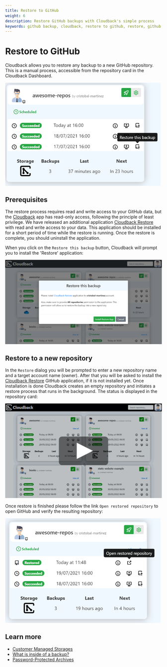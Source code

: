 ```yaml
---
title: Restore to GitHub
weight: 6
description: Restore GitHub backups with Cloudback's simple process
keywords: github backup, cloudback, restore to github, restore, github, process
---
```


# Restore to GitHub

Cloudback allows you to restore any backup to a new GitHub repository. This is a manual process, accessible from the repository card in the Cloudback Dashboard.

<img src="/static/features/restore-this-backup.png" alt="Restore" width="500"/>

## Prerequisites

The restore process requires read and write access to your GitHub data, but the [Cloudback](https://github.com/apps/cloudback) app has read-only access, following the principle of least privilege. We have released an additional application [Cloudback Restore](https://github.com/apps/cloudback-restore) with read and write access to your data. This application should be installed for a short period of time while the restore is running. Once the restore is complete, you should uninstall the application.

When you click on the `Restore this backup` button, Cloudback will prompt you to install the 'Restore' application:

![Restore Application](/static/features/install-restore-app.png)

## Restore to a new repository

In the `Restore` dialog you will be prompted to enter a new repository name and a target account name (owner). After that you will be asked to install the [Cloudback Restore](https://github.com/apps/cloudback-restore) GitHub application, if it is not installed yet. Once installation is done Cloudback creates an empty repository and initiates a restore process that runs in the background. The status is displayed in the repository card:

<p align="center">
  <img src="/static/features/restore.png" data-alt="/static/features/restore.gif"
       alt="Restore to repository" onclick="swapGif(this)" style="cursor: pointer;"/>
</p>

Once restore is finished please follow the link `Open restored repository` to open GitHub and verify the resulting repository:

<img src="/static/features/open-restored.png" alt="Open restored" width="500"/>

## Learn more

- [Customer Managed Storages](/features/customer-storages/)
- [What is inside of a backup?](/features/metadata/)
- [Password-Protected Archives](/features/archive/)
